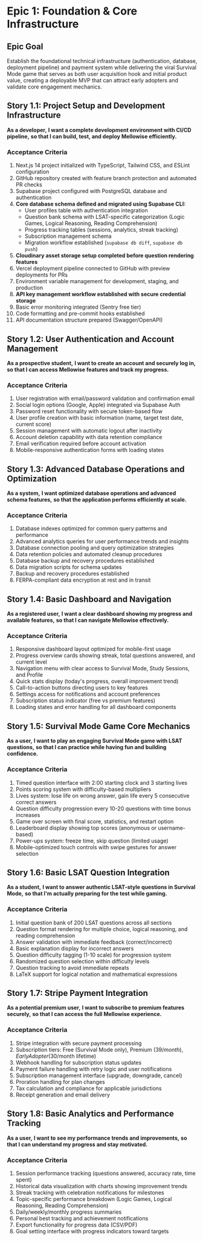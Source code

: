 # Epic 1: Foundation & Core Infrastructure

## Epic Goal
Establish the foundational technical infrastructure (authentication, database, deployment pipeline) and payment system while delivering the viral Survival Mode game that serves as both user acquisition hook and initial product value, creating a deployable MVP that can attract early adopters and validate core engagement mechanics.

## Story 1.1: Project Setup and Development Infrastructure

**As a developer,**
**I want a complete development environment with CI/CD pipeline,**
**so that I can build, test, and deploy Mellowise efficiently.**

### Acceptance Criteria
1. Next.js 14 project initialized with TypeScript, Tailwind CSS, and ESLint configuration
2. GitHub repository created with feature branch protection and automated PR checks
3. Supabase project configured with PostgreSQL database and authentication
4. **Core database schema defined and migrated using Supabase CLI:**
   - User profiles table with authentication integration
   - Question bank schema with LSAT-specific categorization (Logic Games, Logical Reasoning, Reading Comprehension)
   - Progress tracking tables (sessions, analytics, streak tracking)
   - Subscription management schema
   - Migration workflow established (`supabase db diff`, `supabase db push`)
5. **Cloudinary asset storage setup completed before question rendering features**
6. Vercel deployment pipeline connected to GitHub with preview deployments for PRs
7. Environment variable management for development, staging, and production
8. **API key management workflow established with secure credential storage**
9. Basic error monitoring integrated (Sentry free tier)
10. Code formatting and pre-commit hooks established
11. API documentation structure prepared (Swagger/OpenAPI)

## Story 1.2: User Authentication and Account Management

**As a prospective student,**
**I want to create an account and securely log in,**
**so that I can access Mellowise features and track my progress.**

### Acceptance Criteria
1. User registration with email/password validation and confirmation email
2. Social login options (Google, Apple) integrated via Supabase Auth
3. Password reset functionality with secure token-based flow
4. User profile creation with basic information (name, target test date, current score)
5. Session management with automatic logout after inactivity
6. Account deletion capability with data retention compliance
7. Email verification required before account activation
8. Mobile-responsive authentication forms with loading states

## Story 1.3: Advanced Database Operations and Optimization

**As a system,**
**I want optimized database operations and advanced schema features,**
**so that the application performs efficiently at scale.**

### Acceptance Criteria
1. Database indexes optimized for common query patterns and performance
2. Advanced analytics queries for user performance trends and insights
3. Database connection pooling and query optimization strategies
4. Data retention policies and automated cleanup procedures
5. Database backup and recovery procedures established
6. Data migration scripts for schema updates
7. Backup and recovery procedures established
8. FERPA-compliant data encryption at rest and in transit

## Story 1.4: Basic Dashboard and Navigation

**As a registered user,**
**I want a clear dashboard showing my progress and available features,**
**so that I can navigate Mellowise effectively.**

### Acceptance Criteria
1. Responsive dashboard layout optimized for mobile-first usage
2. Progress overview cards showing streak, total questions answered, and current level
3. Navigation menu with clear access to Survival Mode, Study Sessions, and Profile
4. Quick stats display (today's progress, overall improvement trend)
5. Call-to-action buttons directing users to key features
6. Settings access for notifications and account preferences
7. Subscription status indicator (free vs premium features)
8. Loading states and error handling for all dashboard components

## Story 1.5: Survival Mode Game Core Mechanics

**As a user,**
**I want to play an engaging Survival Mode game with LSAT questions,**
**so that I can practice while having fun and building confidence.**

### Acceptance Criteria
1. Timed question interface with 2:00 starting clock and 3 starting lives
2. Points scoring system with difficulty-based multipliers
3. Lives system: lose life on wrong answer, gain life every 5 consecutive correct answers
4. Question difficulty progression every 10-20 questions with time bonus increases
5. Game over screen with final score, statistics, and restart option
6. Leaderboard display showing top scores (anonymous or username-based)
7. Power-ups system: freeze time, skip question (limited usage)
8. Mobile-optimized touch controls with swipe gestures for answer selection

## Story 1.6: Basic LSAT Question Integration

**As a student,**
**I want to answer authentic LSAT-style questions in Survival Mode,**
**so that I'm actually preparing for the test while gaming.**

### Acceptance Criteria
1. Initial question bank of 200 LSAT questions across all sections
2. Question format rendering for multiple choice, logical reasoning, and reading comprehension
3. Answer validation with immediate feedback (correct/incorrect)
4. Basic explanation display for incorrect answers
5. Question difficulty tagging (1-10 scale) for progression system
6. Randomized question selection within difficulty levels
7. Question tracking to avoid immediate repeats
8. LaTeX support for logical notation and mathematical expressions

## Story 1.7: Stripe Payment Integration

**As a potential premium user,**
**I want to subscribe to premium features securely,**
**so that I can access the full Mellowise experience.**

### Acceptance Criteria
1. Stripe integration with secure payment processing
2. Subscription tiers: Free (Survival Mode only), Premium ($39/month), Early Adopter ($30/month lifetime)
3. Webhook handling for subscription status updates
4. Payment failure handling with retry logic and user notifications
5. Subscription management interface (upgrade, downgrade, cancel)
6. Proration handling for plan changes
7. Tax calculation and compliance for applicable jurisdictions
8. Receipt generation and email delivery

## Story 1.8: Basic Analytics and Performance Tracking

**As a user,**
**I want to see my performance trends and improvements,**
**so that I can understand my progress and stay motivated.**

### Acceptance Criteria
1. Session performance tracking (questions answered, accuracy rate, time spent)
2. Historical data visualization with charts showing improvement trends
3. Streak tracking with celebration notifications for milestones
4. Topic-specific performance breakdown (Logic Games, Logical Reasoning, Reading Comprehension)
5. Daily/weekly/monthly progress summaries
6. Personal best tracking and achievement notifications
7. Export functionality for progress data (CSV/PDF)
8. Goal setting interface with progress indicators toward targets